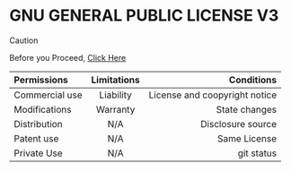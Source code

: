 # GNU GENERAL PUBLIC LICENSE V3

> [!CAUTION]
> Before you Proceed, [Click Here](https://github.com/SyndiK22/Archive.dev/blob/Licences/Licences/READ%20THIS%20.md)


| Permissions | Limitations | Conditions |
| :---         |     :---:      |          ---: |
| Commercial use   | Liability     | License and coopyright notice    |
| Modifications     | Warranty       | State changes      |
| Distribution   | N/A     | Disclosure source    |
| Patent use    | N/A       | Same License      |
| Private Use   | N/A     | git status    |

